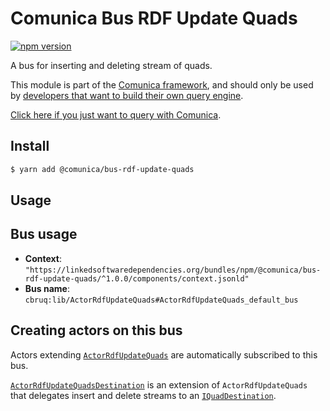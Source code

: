 # Comunica Bus RDF Update Quads

[![npm version](https://badge.fury.io/js/%40comunica%2Fbus-rdf-update-quads.svg)](https://www.npmjs.com/package/@comunica/bus-rdf-update-quads)

A bus for inserting and deleting stream of quads.

This module is part of the [Comunica framework](https://github.com/comunica/comunica),
and should only be used by [developers that want to build their own query engine](https://comunica.dev/docs/modify/).

[Click here if you just want to query with Comunica](https://comunica.dev/docs/query/).

## Install

```bash
$ yarn add @comunica/bus-rdf-update-quads
```

## Usage

## Bus usage

* **Context**: `"https://linkedsoftwaredependencies.org/bundles/npm/@comunica/bus-rdf-update-quads/^1.0.0/components/context.jsonld"`
* **Bus name**: `cbruq:lib/ActorRdfUpdateQuads#ActorRdfUpdateQuads_default_bus`

## Creating actors on this bus

Actors extending [`ActorRdfUpdateQuads`](https://comunica.github.io/comunica/classes/bus_rdf_update_quads.actorrdfupdatequads.html) are automatically subscribed to this bus.

[`ActorRdfUpdateQuadsDestination`](https://comunica.github.io/comunica/classes/bus_rdf_update_quads.actorrdfupdatequadsdestination.html) is an extension of `ActorRdfUpdateQuads`
that delegates insert and delete streams to an [`IQuadDestination`](https://comunica.github.io/comunica/classes/bus_rdf_update_quads.iquaddestination.html).
